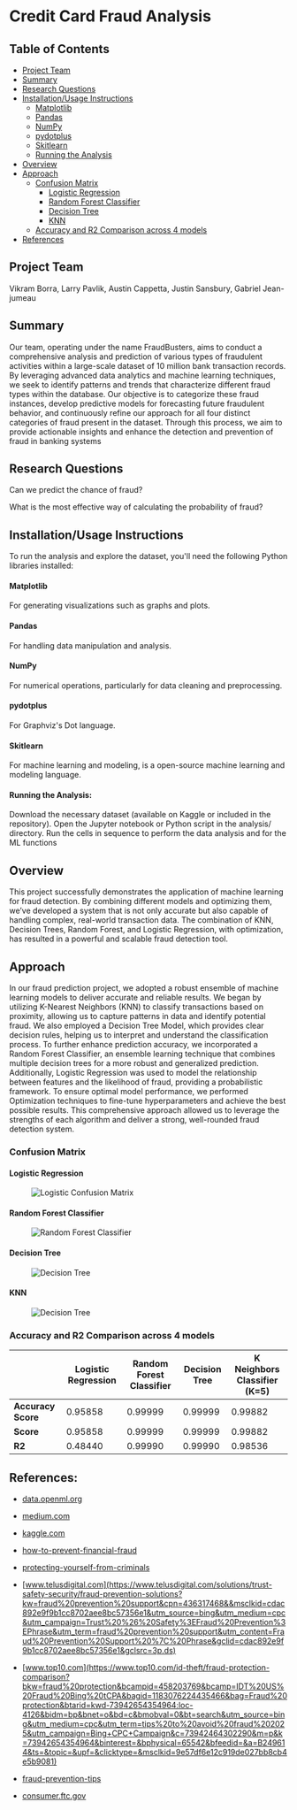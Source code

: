 # Credit Card Fraud Analysis

## Table of Contents
- [Project Team](#Project-Team)
- [Summary](#Summary)
- [Research Questions](#Research-Questions)
- [Installation/Usage Instructions](#Installation/Usage-Instructions)
    - [Matplotlib](#Matplotlib)
    - [Pandas](#Pandas)
    - [NumPy](#NumPy)
    - [pydotplus](#pydotplus)
    - [Skitlearn](#Skitlearn)
    - [Running the Analysis](#Running-the-Analysis)
- [Overview](#Overview)
- [Approach](#Approach)
    - [Confusion Matrix](#Confusion-Matrix)
        - [Logistic Regression](#Logistic-Regression)
        - [Random Forest Classifier](#Random-Forest-Classifier)
        - [Decision Tree](#Decision-Tree)
        - [KNN](#KNN)
    - [Accuracy and R2 Comparison across 4 models](#Accuracy-and-R2-Comparison-across-4-models)
- [References](#References)


<a name="Project Team"></a>

## Project Team
Vikram Borra, Larry Pavlik, Austin Cappetta, Justin Sansbury, Gabriel Jean-jumeau

<a name="Summary"></a>

## Summary
Our team, operating under the name FraudBusters, aims to conduct a comprehensive analysis and prediction of various types of fraudulent activities within a large-scale dataset of 10 million bank transaction records. By leveraging advanced data analytics and machine learning techniques, we seek to identify patterns and trends that characterize different fraud types within the database. Our objective is to categorize these fraud instances, develop predictive models for forecasting future fraudulent behavior, and continuously refine our approach for all four distinct categories of fraud present in the dataset. Through this process, we aim to provide actionable insights and enhance the detection and prevention of fraud in banking systems

<a name="Research Questions"></a>

## Research Questions
Can we predict the chance of fraud?

What is the most effective way of calculating the
probability of fraud?

<a name="Installation/Usage Instructions"></a>

## Installation/Usage Instructions 
To run the analysis and explore the dataset, you'll need the following Python libraries installed:

<a name="Matplotlib"></a>

#### Matplotlib
For generating visualizations such as graphs and plots.

<a name="Pandas"></a>

#### Pandas 
For handling data manipulation and analysis.

<a name="NumPy"></a>

#### NumPy
For numerical operations, particularly for data cleaning and preprocessing.

<a name="pydotplus"></a>

#### pydotplus
For  Graphviz's Dot language.

<a name="Skitlearn"></a>

#### Skitlearn 
For machine learning and modeling, is a open-source machine learning and modeling language.

<a name="Running the Analysis"></a>

#### Running the Analysis:
Download the necessary dataset (available on Kaggle or included in the repository).
Open the Jupyter notebook or Python script in the analysis/ directory.
Run the cells in sequence to perform the data analysis and for the ML functions

<a name="Overview"></a>

## Overview
This project successfully demonstrates the application of machine learning for fraud detection. By combining different models and optimizing them, we’ve developed a system that is not only accurate but also capable of handling complex, real-world transaction data. The combination of KNN, Decision Trees, Random Forest, and Logistic Regression, with optimization, has resulted in a powerful and scalable fraud detection tool.

<a name="Approach"></a>

## Approach 
In our fraud prediction project, we adopted a robust ensemble of machine learning models to deliver accurate and reliable results. We began by utilizing K-Nearest Neighbors (KNN) to classify transactions based on proximity, allowing us to capture patterns in data and identify potential fraud. We also employed a Decision Tree Model, which provides clear decision rules, helping us to interpret and understand the classification process. To further enhance prediction accuracy, we incorporated a Random Forest Classifier, an ensemble learning technique that combines multiple decision trees for a more robust and generalized prediction. Additionally, Logistic Regression was used to model the relationship between features and the likelihood of fraud, providing a probabilistic framework. To ensure optimal model performance, we performed Optimization techniques to fine-tune hyperparameters and achieve the best possible results. This comprehensive approach allowed us to leverage the strengths of each algorithm and deliver a strong, well-rounded fraud detection system.

<a name="Confusion Matrix"></a>

### Confusion Matrix

<a name="Logistic Regression"></a>

#### Logistic Regression

<figure>
  <img src="visuals/lr_cf.png" alt="Logistic Confusion Matrix">
</figure> 

<a name="Random Forest Classifier"></a>

#### Random Forest Classifier

<figure>
  <img src="visuals/rfc_cf.png" alt="Random Forest Classifier">
</figure> 

<a name="Decision Tree"></a>

#### Decision Tree

<figure>
  <img src="visuals/dt_cf.png" alt="Decision Tree">
</figure> 

<a name="KNN"></a>

#### KNN

<figure>
  <img src="visuals/knn_cf.png" alt="Decision Tree">
</figure> 

<a name="Accuracy and R2 Comparison across 4 models"></a>

### Accuracy and R2 Comparison across 4 models
|                | Logistic Regression | Random Forest Classifier | Decision Tree      | K Neighbors Classifier (K=5) |
|----------------|----------------------|--------------------------|--------------------|-------------------------------|
| **Accuracy Score** |       0.95858       |         0.99999         |      0.99999      |            0.99882           |
| **Score**          |       0.95858       |         0.99999         |      0.99999      |            0.99882           |
| **R2**             |   0.48440  |    0.99990    | 0.99990 |       0.98536      |



<a name="References"></a>

## References:

- [data.openml.org](https://data.openml.org)

- [medium.com](https://medium.com/)

- [kaggle.com](http://kaggle.com/)

- [how-to-prevent-financial-fraud](https://freedomcu.org/financial-fraud/how-to-prevent-financial-fraud/)

- [protecting-yourself-from-criminals](https://www.aarp.org/money/scams-fraud/protecting-yourself-from-criminals/)

- [www.telusdigital.com](https://www.telusdigital.com/solutions/trust-safety-security/fraud-prevention-solutions?kw=fraud%20prevention%20support&cpn=436317468&&msclkid=cdac892e9f9b1cc8702aee8bc57356e1&utm_source=bing&utm_medium=cpc&utm_campaign=Trust%20%26%20Safety%3EFraud%20Prevention%3EPhrase&utm_term=fraud%20prevention%20support&utm_content=Fraud%20Prevention%20Support%20%7C%20Phrase&gclid=cdac892e9f9b1cc8702aee8bc57356e1&gclsrc=3p.ds)

- [www.top10.com](https://www.top10.com/id-theft/fraud-protection-comparison?bkw=fraud%20protection&bcampid=458203769&bcamp=IDT%20US%20Fraud%20Bing%20tCPA&bagid=1183076224435466&bag=Fraud%20protection&btarid=kwd-73942654354964:loc-4126&bidm=bp&bnet=o&bd=c&bmobval=0&bt=search&utm_source=bing&utm_medium=cpc&utm_term=tips%20to%20avoid%20fraud%202025&utm_campaign=Bing+CPC+Campaign&c=73942464302290&m=p&k=73942654354964&binterest=&bphysical=65542&bfeedid=&a=B249614&ts=&topic=&upf=&clicktype=&msclkid=9e57df6e12c919de027bb8cb4e5b9081)

- [fraud-prevention-tips](https://www.aura.com/learn/fraud-prevention-tips)

- [consumer.ftc.gov](https://consumer.ftc.gov/consumer-alerts/2024/12/stay-ahead-scammers-2025)
